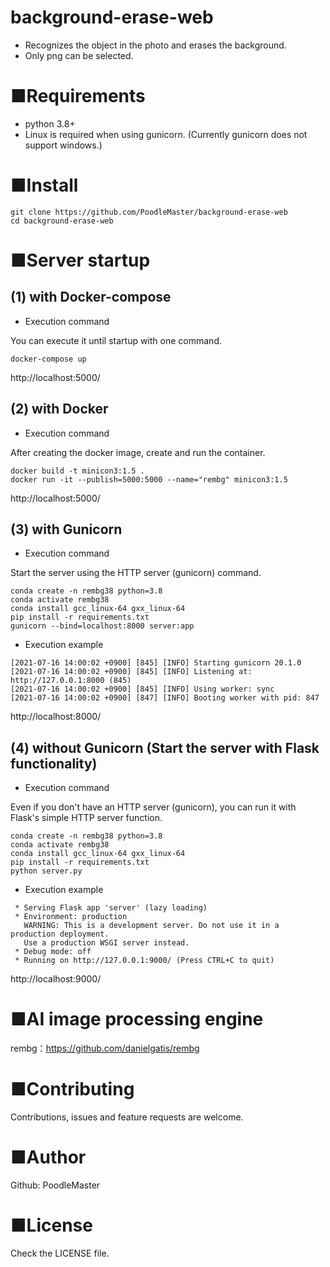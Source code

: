 # background-erase-web
- Recognizes the object in the photo and erases the background.
- Only png can be selected.

# ■Requirements
- python 3.8+
- Linux is required when using gunicorn. (Currently gunicorn does not support windows.)

# ■Install
```
git clone https://github.com/PoodleMaster/background-erase-web
cd background-erase-web
```

# ■Server startup
## (1) with Docker-compose
- Execution command

You can execute it until startup with one command.
```
docker-compose up
```
http://localhost:5000/

## (2) with Docker
- Execution command

After creating the docker image, create and run the container.
```
docker build -t minicon3:1.5 .
docker run -it --publish=5000:5000 --name="rembg" minicon3:1.5
```
http://localhost:5000/

## (3) with Gunicorn
- Execution command

Start the server using the HTTP server (gunicorn) command.
```
conda create -n rembg38 python=3.8
conda activate rembg38
conda install gcc_linux-64 gxx_linux-64
pip install -r requirements.txt
gunicorn --bind=localhost:8000 server:app
```

- Execution example
```
[2021-07-16 14:00:02 +0900] [845] [INFO] Starting gunicorn 20.1.0
[2021-07-16 14:00:02 +0900] [845] [INFO] Listening at: http://127.0.0.1:8000 (845)
[2021-07-16 14:00:02 +0900] [845] [INFO] Using worker: sync
[2021-07-16 14:00:02 +0900] [847] [INFO] Booting worker with pid: 847
```
http://localhost:8000/

## (4) without Gunicorn (Start the server with Flask functionality)
- Execution command

Even if you don't have an HTTP server (gunicorn), you can run it with Flask's simple HTTP server function.
```
conda create -n rembg38 python=3.8
conda activate rembg38
conda install gcc_linux-64 gxx_linux-64
pip install -r requirements.txt
python server.py
```

- Execution example
``` 
 * Serving Flask app 'server' (lazy loading)
 * Environment: production
   WARNING: This is a development server. Do not use it in a production deployment.
   Use a production WSGI server instead.
 * Debug mode: off
 * Running on http://127.0.0.1:9000/ (Press CTRL+C to quit)
 ```
http://localhost:9000/

# ■AI image processing engine
rembg：https://github.com/danielgatis/rembg

# ■Contributing
Contributions, issues and feature requests are welcome.

# ■Author
Github: PoodleMaster

# ■License
Check the LICENSE file.
